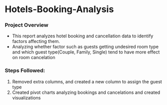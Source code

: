 # Hotels-Booking-Analysis
### Project Overview
- This report analyzes hotel booking and cancellation data to identify factors affecting them.
- Analyzing whether factor such as guests getting undesired room type and which guest type(Couple, Family, Single) tend to have more effect on room cancelation

### Steps Followed:
1. Removed extra columns, and created a new column to assign the guest type 
2. Created pivot charts analyzing bookings and cancelations and created visualizations
